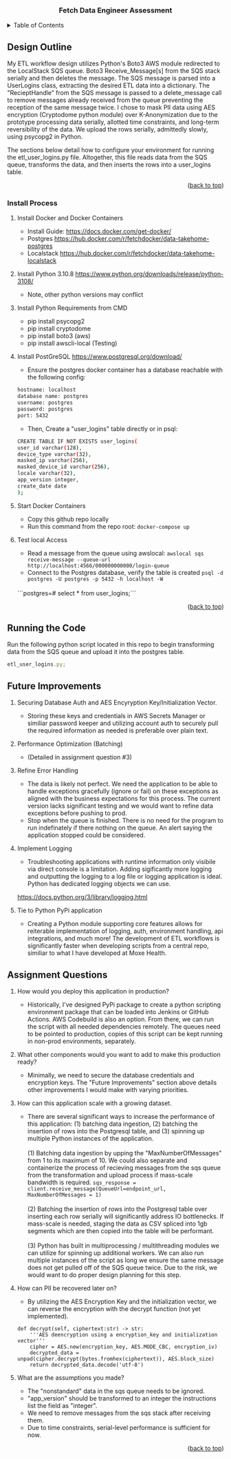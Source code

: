 <a name="readme-top"></a>

<h3 align="center">Fetch Data Engineer Assessment</h3>

<!-- TABLE OF CONTENTS -->
<details>
  <summary>Table of Contents</summary>
  <ol>
    <li>
      <a href="#Design Outline">Design Outline</a>
      <ul>
        <li><a href="#Install Process">Install Process</a></li>
        <li><a href="#Running the Code">Running the Code</a></li>
        <li><a href="#Future Improvements">Future Improvements</a></li>
        <li><a href="#Assignment Questions">Assignment Questions</a></li>
  </ol>
</details>


<!-- Design Outline -->
## Design Outline

My ETL workflow design utilizes Python's Boto3 AWS module redirected to the LocalStack SQS queue. Boto3 Receive_Message[s] from the SQS stack serially and then deletes the message. The SQS message is parsed into a UserLogins class, extracting the desired ETL data into a dictionary. The "RecieptHandle" from the SQS message is passed to a delete_message call to remove messages already received from the queue preventing the reception of the same message twice. I chose to mask PII data using AES encryption (Cryptodome python module) over K-Anonymization due to the prototype processing data serially, allotted time constraints, and long-term reversibility of the data. We upload the rows serially, admittedly slowly, using psycopg2 in Python.

The sections below detail how to configure your environment for running the etl_user_logins.py file. Altogether, this file reads data from the SQS queue, transforms the data, and then inserts the rows into a user_logins table.

<p align="right">(<a href="#readme-top">back to top</a>)</p>

### Install Process

1. Install Docker and Docker Containers 
    - Install Guide: https://docs.docker.com/get-docker/
    - Postgres https://hub.docker.com/r/fetchdocker/data-takehome-postgres
    - Localstack https://hub.docker.com/r/fetchdocker/data-takehome-localstack
2. Install Python 3.10.8 https://www.python.org/downloads/release/python-3108/
    * Note, other python versions may conflict
3. Install Python Requirements from CMD
    - pip install psycopg2
    - pip install cryptodome
    - pip install boto3 (aws)
    - pip install awscli-local (Testing)
4. Install PostGreSQL https://www.postgresql.org/download/
    * Ensure the postgres docker container has a database reachable with the following config:
    ```sh
   hostname: localhost
   database name: postgres
   username: postgres
   password: postgres
   port: 5432
   ```
    * Then, Create a "user_logins" table directly or in psql:
    
    ```sh
   CREATE TABLE IF NOT EXISTS user_logins(
    user_id varchar(128),
    device_type varchar(32),
    masked_ip varchar(256),
    masked_device_id varchar(256),
    locale varchar(32),
    app_version integer,
    create_date date
    );
   ```
5. Start Docker Containers
    * Copy this github repo locally
    * Run this command from the repo root:
    ```docker-compose up```
6. Test local Access

    * Read a message from the queue using awslocal:
    ```awslocal sqs receive-message --queue-url http://localhost:4566/000000000000/login-queue```
    * Connect to the Postgres database, verify the table is created
    ```psql -d postgres -U postgres -p 5432 -h localhost -W```
    <br>
    ```postgres=# select * from user_logins;```


<p align="right">(<a href="#readme-top">back to top</a>)</p>


<!-- Running the Code -->
## Running the Code

Run the following python script located in this repo to begin transforming data from the SQS queue and upload it into the postgres table.
  ```js
  etl_user_logins.py;
  ```

<!-- Future Improvements -->
## Future Improvements

1. Securing Database Auth and AES Encyryption Key/Initialization Vector.
    -   Storing these keys and credentials in AWS Secrets Manager or similiar password keeper and utilizing account auth to securely pull the required information as needed is preferable over plain text.
    
2. Performance Optimization (Batching)
    -   (Detailed in assignment question #3)

3. Refine Error Handling
    -   The data is likely not perfect. We need the application to be able to handle exceptions gracefully (ignore or fail) on these exceptions as aligned with the business expectations for this process. The current version lacks significant testing and we would want to refine data exceptions before pushing to prod.
    -   Stop when the queue is finished. There is no need for the program to run indefinately if there nothing on the queue. An alert saying the application stopped could be considered.
4. Implement Logging
    - Troubleshooting applications with runtime information only visibile via direct console is a limitation. Adding sigificantly more logging and outputting the logging to a log file or logging application is ideal. Python has dedicated logging objects we can use.
    
    https://docs.python.org/3/library/logging.html

5. Tie to Python PyPi application
    - Creating a Python module supporting core features allows for reiterable implementation of logging, auth, environment handling, api integrations, and much more! The development of ETL workflows is significantly faster when developing scripts from a central repo, similiar to what I have developed at Moxe Health.

<!-- Assignment Questions -->
## Assignment Questions

1. How would you deploy this application in production?
    * Historically, I've designed PyPi package to create a python scripting environment package that can be loaded into Jenkins or GitHub Actions. AWS Codebuild is also an option. From there, we can run the script with all needed dependencies remotely. The queues need to be pointed to production, copies of this script can be kept running in non-prod environments, separately.
    
2.  What other components would you want to add to make this production ready?
    * Minimally, we need to secure the database credentials and encryption keys. The "Future Improvements" section above details other improvements I would make with varying priorities. 
    
3.  How can this application scale with a growing dataset.
    * There are several significant ways to increase the performance of this application: (1) batching data ingestion, (2) batching the insertion of rows into the Postgresql table, and (3) spinning up multiple Python instances of the application. 
    <br><br>
    (1) Batching data ingestion by upping the "MaxNumberOfMessages" from 1 to its maximum of 10. We could also separate and containerize the process of recieving messages from the sqs queue from the transformation and upload process if mass-scale bandwidth is required.
    ```sqs_response = client.receive_message(QueueUrl=endpoint_url, MaxNumberOfMessages = 1)```
    <br><br>
    (2) Batching the insertion of rows into the Postgresql table over inserting each row serially will significantly address IO bottlenecks. If mass-scale is needed, staging the data as CSV spliced into 1gb segments which are then copied into the table will be performant.
    <br><br>
    (3) Python has built in multiprocessing / multithreading modules we can utilize for spinning up additional workers. We can also run multiple instances of the script as long we ensure the same message does not get pulled off of the SQS queue twice. Due to the risk, we would want to do proper design planning for this step.

4. How can PII be recovered later on?
    * By utilizing the AES Encryption Key and the initialization vector, we can reverse the encryption with the decrypt function (not yet implemented).
    ```
    def decrypt(self, ciphertext:str) -> str:
        '''AES deencryption using a encryption_key and initialization vector'''
        cipher = AES.new(encryption_key, AES.MODE_CBC, encryption_iv)
        decrypted_data = unpad(cipher.decrypt(bytes.fromhex(ciphertext)), AES.block_size)
        return decrypted_data.decode('utf-8')
    ```
5. What are the assumptions you made?
    * The "nonstandard" data in the sqs queue needs to be ignored.
    * "app_version" should be transformed to an integer the instructions list the field as "integer".
    * We need to remove messages from the sqs stack after receiving them.
    * Due to time constraints, serial-level performance is sufficient for now.

<p align="right">(<a href="#readme-top">back to top</a>)</p>

